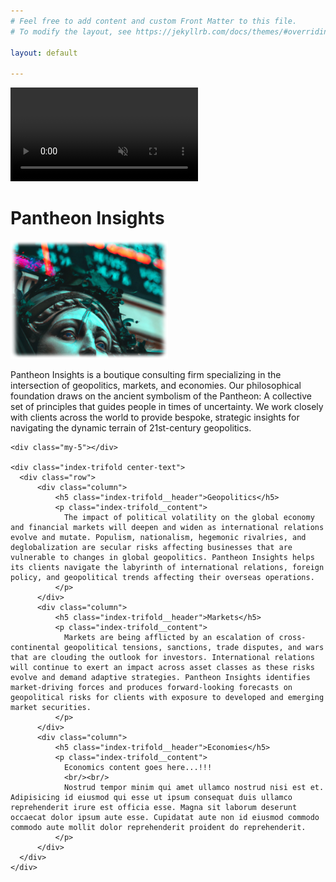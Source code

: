 ```yaml
---
# Feel free to add content and custom Front Matter to this file.
# To modify the layout, see https://jekyllrb.com/docs/themes/#overriding-theme-defaults

layout: default

---
```



<!-- Video will autoplay in the background -->
<video autoplay muted loop playsinline preload="auto">
  <source src="/assets/videos/stock_nexus.mp4" type="video/mp4">
</video>


<div class="container">
  <div class="center-text">
    <h1 class="index-header">Pantheon Insights</h1>
  </div>

  <div class="my-3"></div>

  <div class="center-image">
    <div class="athena-div">
      <img class="athena-img" src="/assets/images/athena_blurred.png"  width="50%" alt="athena"/>
    </div>
  </div>

  <div class="my-5"></div>


  <div class="index-body">
    <p>
      Pantheon Insights is a boutique consulting firm specializing in the intersection of geopolitics, markets, and economies. Our philosophical foundation draws on the ancient symbolism of the Pantheon: A collective set of principles that guides people in times of uncertainty. We work closely with clients across the world to provide bespoke, strategic insights for navigating the dynamic terrain of 21st-century geopolitics.
    </p>

    <div class="my-5"></div>

    <div class="index-trifold center-text">
      <div class="row">
          <div class="column">
              <h5 class="index-trifold__header">Geopolitics</h5>
              <p class="index-trifold__content">
                The impact of political volatility on the global economy and financial markets will deepen and widen as international relations evolve and mutate. Populism, nationalism, hegemonic rivalries, and deglobalization are secular risks affecting businesses that are vulnerable to changes in global geopolitics. Pantheon Insights helps its clients navigate the labyrinth of international relations, foreign policy, and geopolitical trends affecting their overseas operations.
              </p>
          </div>
          <div class="column">
              <h5 class="index-trifold__header">Markets</h5>
              <p class="index-trifold__content">
                Markets are being afflicted by an escalation of cross-continental geopolitical tensions, sanctions, trade disputes, and wars that are clouding the outlook for investors. International relations will continue to exert an impact across asset classes as these risks evolve and demand adaptive strategies. Pantheon Insights identifies market-driving forces and produces forward-looking forecasts on geopolitical risks for clients with exposure to developed and emerging market securities.
              </p>
          </div>
          <div class="column">
              <h5 class="index-trifold__header">Economies</h5>
              <p class="index-trifold__content">
                Economics content goes here...!!!
                <br/><br/>
                Nostrud tempor minim qui amet ullamco nostrud nisi est et. Adipisicing id eiusmod qui esse ut ipsum consequat duis ullamco reprehenderit irure est officia esse. Magna sit laborum deserunt occaecat dolor ipsum aute esse. Cupidatat aute non id eiusmod commodo commodo aute mollit dolor reprehenderit proident do reprehenderit.
              </p>
          </div>
      </div>
    </div>
  </div>

  <div class="my-5"></div>
</div>